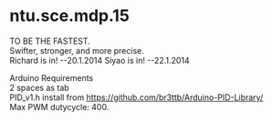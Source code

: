 ntu.sce.mdp.15
==============
TO BE THE FASTEST.  
Swifter, stronger, and more precise.  
Richard is in! --20.1.2014
Siyao is in! --22.1.2014

Arduino Requirements  
2 spaces as tab  
PID_v1.h install from https://github.com/br3ttb/Arduino-PID-Library/  
Max PWM dutycycle: 400.  